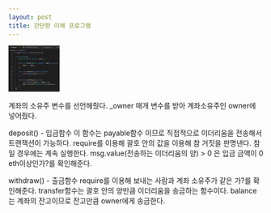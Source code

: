 ```yaml
---
layout: post
title: 간단한 이체 프로그램
---
```


<img src="/assets/images/bank_code.PNG" width="20%" height="20%">

계좌의 소유주 변수를 선언해줬다.
_owner 매개 변수를 받아 계좌소유주인 owner에 넣어줬다.


deposit() - 입금함수
이 함수는 payable함수 이므로 직접적으로 이더리움을 전송해서 트랜잭션이 가능하다.
require를 이용해 괄호 안의 값을 이용해 참 거짓을 판명낸다. 
참일 경우에는 계속 실행한다. 
msg.value(전송하는 이더리움의 양) > 0 은 입금 금액이 0 eth이상인가?를 확인해준다.

withdraw() - 출금함수
require를 이용해 보내는 사람과 계좌 소유주가 같은 가?를 확인해준다.
transfer함수는 괄호 안의 양만큼 이더리움을 송금하는 함수이다.
balance는 계좌의 잔고이므로 잔고만큼 owner에게 송금한다.